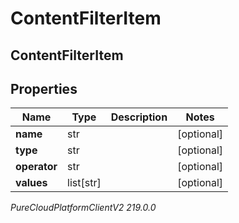 # ContentFilterItem

## ContentFilterItem

## Properties

|Name | Type | Description | Notes|
|------------ | ------------- | ------------- | -------------|
| **name** | str |  | [optional] |
| **type** | str |  | [optional] |
| **operator** | str |  | [optional] |
| **values** | list[str] |  | [optional] |



_PureCloudPlatformClientV2 219.0.0_
